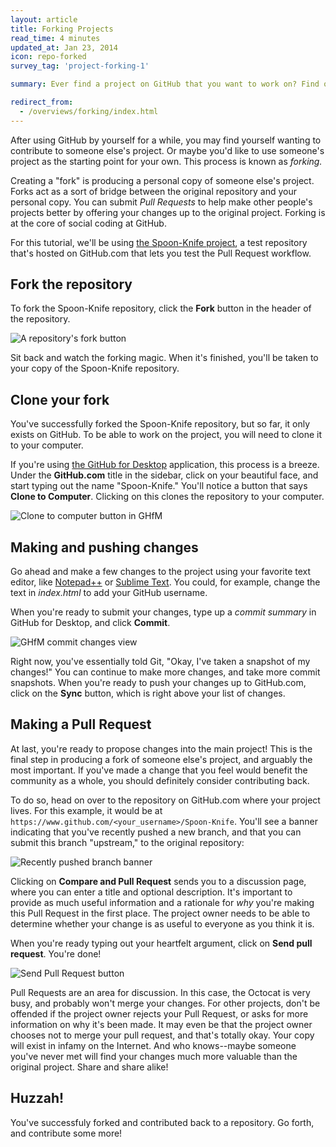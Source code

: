 ```yaml
---
layout: article
title: Forking Projects
read_time: 4 minutes
updated_at: Jan 23, 2014
icon: repo-forked
survey_tag: 'project-forking-1'

summary: Ever find a project on GitHub that you want to work on? Find out how you can contribute with Forking.

redirect_from:
  - /overviews/forking/index.html
---
```

<a id="contributing" title="Contributing to a project" class="toc-item"></a>
After using GitHub by yourself for a while, you may find yourself wanting to contribute to someone else's project. Or maybe you'd like to use someone's project as the starting point for your own. This process is known as *forking.*

Creating a "fork" is producing a personal copy of someone else's project. Forks act as a sort of bridge between the original repository and your personal copy. You can submit *Pull Requests* to help make other people's projects better by offering your changes up to the original project. Forking is at the core of social coding at GitHub.

For this tutorial, we'll be using [the Spoon-Knife project](https://github.com/octocat/Spoon-Knife), a test repository that's hosted on GitHub.com that lets you test the Pull Request workflow.

<a id="fork" title="Fork the repository" class="toc-item"></a>
## Fork the repository

To fork the Spoon-Knife repository, click the **Fork** button in the header of the repository.

![A repository's fork button](https://github-images.s3.amazonaws.com/help/bootcamp/Bootcamp-Fork.png)

Sit back and watch the forking magic. When it's finished, you'll be taken to your copy of the Spoon-Knife repository.

<a id="clone" title="Clone your fork" class="toc-item"></a>
## Clone your fork

You've successfully forked the Spoon-Knife repository, but so far, it only exists on GitHub. To be able to work on the project, you will need to clone it to your computer.

If you're using [the GitHub for Desktop](http://guides.github.com/introduction/desktop) application, this process is a breeze. Under the **GitHub.com** title in the sidebar, click on your beautiful face, and start typing out the name "Spoon-Knife." You'll notice a button that says **Clone to Computer**. Clicking on this clones the repository to your computer.

![Clone to computer button in GHfM](https://github-images.s3.amazonaws.com/mac/sync/ghfm_clone_repo_locally.png)

<a id="making-changes" title="Making and pushing changes" class="toc-item"></a>
## Making and pushing changes

Go ahead and make a few changes to the project using your favorite text editor, like [Notepad++](http://www.notepad-plus-plus.org/) or [Sublime Text](http://www.sublimetext.com/). You could, for example, change the text in *index.html* to add your GitHub username.

When you're ready to submit your changes, type up a *commit summary* in GitHub for Desktop, and click **Commit**.

![GHfM commit changes view](https://github-images.s3.amazonaws.com/mac/changes/changes-view-20130108-143933.jpg)

Right now, you've essentially told Git, "Okay, I've taken a snapshot of my changes!" You can continue to make more changes, and take more commit snapshots. When you're ready to push your changes up to GitHub.com, click on the **Sync** button, which is right above your list of changes.

<a id="making-a-pull-request" title="Making a Pull Request" class="toc-item"></a>
## Making a Pull Request

At last, you're ready to propose changes into the main project! This is the final step in producing a fork of someone else's project, and arguably the most important. If you've made a change that you feel would benefit the community as a whole, you should definitely consider contributing back.

To do so, head on over to the repository on GitHub.com where your project lives. For this example, it would be at `https://www.github.com/<your_username>/Spoon-Knife`. You'll see a banner indicating that you've recently pushed a new branch, and that you can submit this branch "upstream," to the original repository:

![Recently pushed branch banner](https://github-images.s3.amazonaws.com/help/pull_requests/recently_pushed_branch.png)

Clicking on **Compare and Pull Request** sends you to a discussion page, where you can enter a title and optional description. It's important to provide as much useful information and a rationale for *why* you're making this Pull Request in the first place. The project owner needs to be able to determine whether your change is as useful to everyone as you think it is.

When you're ready typing out your heartfelt argument, click on **Send pull request**. You're done!

![Send Pull Request button](https://github-images.s3.amazonaws.com/help/pull_requests/pullrequest-send.png)

Pull Requests are an area for discussion. In this case, the Octocat is very busy, and probably won't merge your changes. For other projects, don't be offended if the project owner rejects your Pull Request, or asks for more information on why it's been made. It may even be that the project owner chooses not to merge your pull request, and that's totally okay. Your copy will exist in infamy on the Internet. And who knows--maybe someone you've never met will find your changes much more valuable than the original project. Share and share alike!

<a id="huzzah" title="Huzzah!" class="toc-item"></a>
## Huzzah!

You've successfuly forked and contributed back to a repository. Go forth, and
contribute some more!
